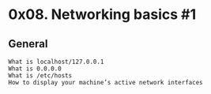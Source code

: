 # 0x08. Networking basics #1

## General

    What is localhost/127.0.0.1
    What is 0.0.0.0
    What is /etc/hosts
    How to display your machine’s active network interfaces
